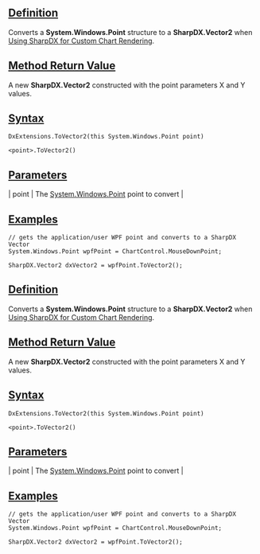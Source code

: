## [Definition](https://developer.ninjatrader.com/docs/desktop/tovector2\#definition)

Converts a **System.Windows.Point** structure to a **SharpDX.Vector2** when [Using SharpDX for Custom Chart Rendering](https://developer.ninjatrader.com/docs/desktop/using_sharpdx_for_custom_chart_rendering).

## [Method Return Value](https://developer.ninjatrader.com/docs/desktop/tovector2\#method-return-value)

A new **SharpDX.Vector2** constructed with the point parameters X and Y values.

## [Syntax](https://developer.ninjatrader.com/docs/desktop/tovector2\#syntax)

`DxExtensions.ToVector2(this System.Windows.Point point)`

`<point>.ToVector2()`

## [Parameters](https://developer.ninjatrader.com/docs/desktop/tovector2\#parameters)

| point | The [System.Windows.Point](https://msdn.microsoft.com/en-us/library/system.windows.point(v=vs.110).aspx) point to convert |

## [Examples](https://developer.ninjatrader.com/docs/desktop/tovector2\#examples)

```jsx-150469391 csharp
// gets the application/user WPF point and converts to a SharpDX Vector
System.Windows.Point wpfPoint = ChartControl.MouseDownPoint;

SharpDX.Vector2 dxVector2 = wpfPoint.ToVector2();

```

## [Definition](https://developer.ninjatrader.com/docs/desktop/tovector2\#definition)

Converts a **System.Windows.Point** structure to a **SharpDX.Vector2** when [Using SharpDX for Custom Chart Rendering](https://developer.ninjatrader.com/docs/desktop/using_sharpdx_for_custom_chart_rendering).

## [Method Return Value](https://developer.ninjatrader.com/docs/desktop/tovector2\#method-return-value)

A new **SharpDX.Vector2** constructed with the point parameters X and Y values.

## [Syntax](https://developer.ninjatrader.com/docs/desktop/tovector2\#syntax)

`DxExtensions.ToVector2(this System.Windows.Point point)`

`<point>.ToVector2()`

## [Parameters](https://developer.ninjatrader.com/docs/desktop/tovector2\#parameters)

| point | The [System.Windows.Point](https://msdn.microsoft.com/en-us/library/system.windows.point(v=vs.110).aspx) point to convert |

## [Examples](https://developer.ninjatrader.com/docs/desktop/tovector2\#examples)

```jsx-150469391 csharp
// gets the application/user WPF point and converts to a SharpDX Vector
System.Windows.Point wpfPoint = ChartControl.MouseDownPoint;

SharpDX.Vector2 dxVector2 = wpfPoint.ToVector2();

```